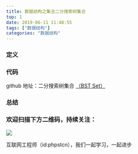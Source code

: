 ```yaml
---
title: 数据结构之集合二分搜索树集合
top: 1
date: 2019-06-11 11:48:55
tags: ["数据结构"]
categories: "数据结构"
---
```

### 定义

### 代码
github 地址：二分搜索树集合 [（BST Set）](https://github.com/xushuhui/Data-Structures/tree/master/Set/BSTSet.php)

### 总结

### 欢迎扫描下方二维码，持续关注：
![](http://ww1.sinaimg.cn/large/a616b9a4gy1g4xzv954a4j20760763yo.jpg)

互联网工程师（id:phpstcn），我们一起学习，一起进步
